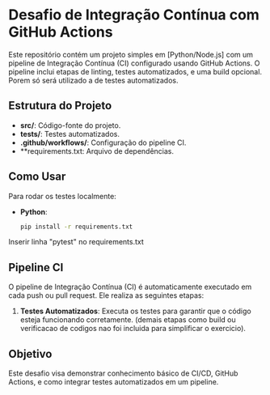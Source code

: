 
# Desafio de Integração Contínua com GitHub Actions

Este repositório contém um projeto simples em [Python/Node.js] com um pipeline de Integração Contínua (CI) configurado usando GitHub Actions. O pipeline inclui etapas de linting, testes automatizados, e uma build opcional. Porem só será utilizado a de testes automatizados.

## Estrutura do Projeto

- **src/**: Código-fonte do projeto.
- **tests/**: Testes automatizados.
- **.github/workflows/**: Configuração do pipeline CI.
- **requirements.txt: Arquivo de dependências.

## Como Usar

Para rodar os testes localmente:

- **Python**:
    ```bash
    pip install -r requirements.txt
    ```

Inserir linha "pytest" no requirements.txt

## Pipeline CI

O pipeline de Integração Contínua (CI) é automaticamente executado em cada push ou pull request. Ele realiza as seguintes etapas:

1. **Testes Automatizados**: Executa os testes para garantir que o código esteja funcionando corretamente.
(demais etapas como build ou verificacao de codigos nao foi incluida para simplificar o exercicio).

## Objetivo

Este desafio visa demonstrar conhecimento básico de CI/CD, GitHub Actions, e como integrar testes automatizados em um pipeline.
